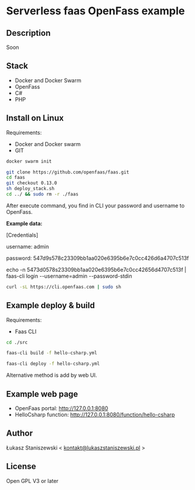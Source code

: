 # Serverless faas OpenFass example

## Description

Soon

## Stack

- Docker and Docker Swarm
- OpenFass
- C#
- PHP

## Install on Linux

Requirements:
- Docker and Docker swarm
- GIT

```bash
docker swarm init

git clone https://github.com/openfaas/faas.git
cd faas
git checkout 0.13.0
sh deploy_stack.sh
cd ../ && sudo rm -r ./faas
```

After execute command, you find in CLI your password and username to OpenFass.

**Example data:**

[Credentials]

username: admin
 
password: 547d9s578c23309bb1aa020e6395b6e7c0cc426d6a4707c513f
 
echo -n 5473d0578s23309bb1aa020e6395b6e7c0cc42656d4707c513f | faas-cli login --username=admin --password-stdin

```bash
curl -sL https://cli.openfaas.com | sudo sh
```

## Example deploy & build

Requirements:
- Faas CLI

```bash
cd ./src

faas-cli build -f hello-csharp.yml

faas-cli deploy -f hello-csharp.yml
```

Alternative method is add by web UI.

## Example web page

- OpenFaas portal: http://127.0.0.1:8080
- HelloCsharp function: http://127.0.0.1:8080/function/hello-csharp 

## Author

Łukasz Staniszewski < kontakt@lukaszstaniszewski.pl >

## License

Open GPL V3 or later